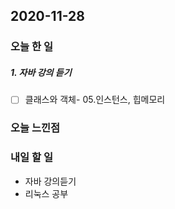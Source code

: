 2020-11-28
--

### 오늘 한 일
##### 1. 자바 강의 듣기

- [ ] 클래스와 객체- 05.인스턴스, 힙메모리

### 오늘 느낀점

### 내일 할 일
* 자바 강의듣기
* 리눅스 공부




